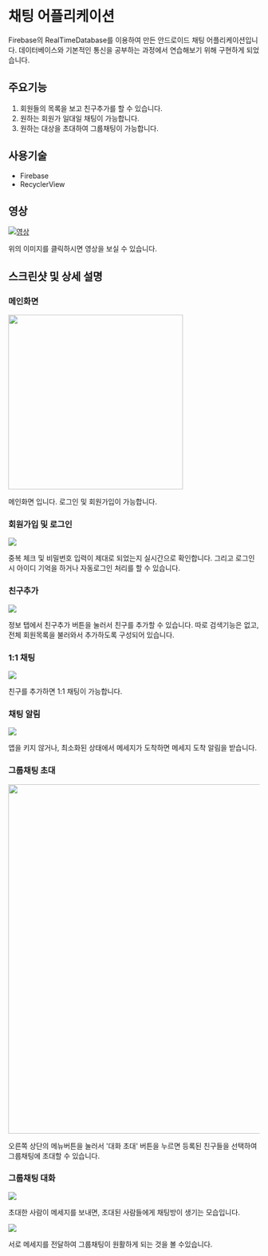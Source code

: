 # 채팅 어플리케이션
Firebase의 RealTimeDatabase를 이용하여 만든 안드로이드 채팅 어플리케이션입니다. 데이터베이스와 기본적인 통신을 공부하는 과정에서 연습해보기 위해 구현하게 되었습니다.


## 주요기능
1. 회원들의 목록을 보고 친구추가를 할 수 있습니다.
2. 원하는 회원가 일대일 채팅이 가능합니다.
3. 원하는 대상을 초대하여 그룹채팅이 가능합니다.


## 사용기술
- Firebase
- RecyclerView


## 영상

[![영상](http://img.youtube.com/vi/TJxxp3F3dA8/0.jpg)](https://youtu.be/TJxxp3F3dA8 "영상")

위의 이미지를 클릭하시면 영상을 보실 수 있습니다.


## 스크린샷 및 상세 설명

### 메인화면
<img src="/img/001.png" width="350">

메인화면 입니다. 로그인 및 회원가입이 가능합니다.


### 회원가입 및 로그인
<img src="/img/002.png">

중복 체크 및 비밀번호 입력이 제대로 되었는지 실시간으로 확인합니다.
그리고 로그인시 아이디 기억을 하거나 자동로그인 처리를 할 수 있습니다.


### 친구추가
<img src="/img/003.png">

정보 탭에서 친구추가 버튼을 눌러서 친구를 추가할 수 있습니다. 따로 검색기능은 없고, 전체 회원목록을 불러와서 추가하도록 구성되어 있습니다.


### 1:1 채팅
<img src="/img/004.png">

친구를 추가하면 1:1 채팅이 가능합니다.


### 채팅 알림
<img src="/img/005.png">

앱을 키지 않거나, 최소화된 상태에서 메세지가 도착하면 메세지 도착 알림을 받습니다.


### 그룹채팅 초대
<img src="/img/006.png" width="700">

오른쪽 상단의 메뉴버튼을 눌러서 '대화 초대' 버튼을 누르면 등록된 친구들을 선택하여 그룹채팅에 초대할 수 있습니다.


### 그룹채팅 대화
<img src="/img/007.png">

초대한 사람이 메세지를 보내면, 초대된 사람들에게 채팅방이 생기는 모습입니다.

<img src="/img/007-1.png">

서로 메세지를 전달하여 그룹채팅이 원활하게 되는 것을 볼 수있습니다.